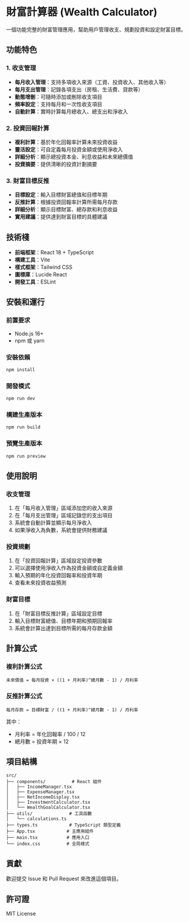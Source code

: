 # 財富計算器 (Wealth Calculator)

一個功能完整的財富管理應用，幫助用戶管理收支、規劃投資和設定財富目標。

## 功能特色

### 1. 收支管理
- **每月收入管理**：支持多項收入來源（工資、投資收入、其他收入等）
- **每月支出管理**：記錄各項支出（房租、生活費、貸款等）
- **動態增刪**：可隨時添加或刪除收支項目
- **頻率設定**：支持每月和一次性收支項目
- **自動計算**：實時計算每月總收入、總支出和淨收入

### 2. 投資回報計算
- **複利計算**：基於年化回報率計算未來投資收益
- **靈活設定**：可自定義每月投資金額或使用淨收入
- **詳細分析**：顯示總投資本金、利息收益和未來總價值
- **投資摘要**：提供清晰的投資計劃摘要

### 3. 財富目標反推
- **目標設定**：輸入目標財富總值和目標年期
- **反推計算**：根據投資回報率計算所需每月存款
- **詳細分析**：顯示目標財富、總存款和利息收益
- **實用建議**：提供達到財富目標的具體建議

## 技術棧

- **前端框架**：React 18 + TypeScript
- **構建工具**：Vite
- **樣式框架**：Tailwind CSS
- **圖標庫**：Lucide React
- **開發工具**：ESLint

## 安裝和運行

### 前置要求
- Node.js 16+ 
- npm 或 yarn

### 安裝依賴
```bash
npm install
```

### 開發模式
```bash
npm run dev
```

### 構建生產版本
```bash
npm run build
```

### 預覽生產版本
```bash
npm run preview
```

## 使用說明

### 收支管理
1. 在「每月收入管理」區域添加您的收入來源
2. 在「每月支出管理」區域記錄您的支出項目
3. 系統會自動計算並顯示每月淨收入
4. 如果淨收入為負數，系統會提供財務建議

### 投資規劃
1. 在「投資回報計算」區域設定投資參數
2. 可以選擇使用淨收入作為投資金額或自定義金額
3. 輸入預期的年化投資回報率和投資年期
4. 查看未來投資收益預測

### 財富目標
1. 在「財富目標反推計算」區域設定目標
2. 輸入目標財富總值、目標年期和預期回報率
3. 系統會計算出達到目標所需的每月存款金額

## 計算公式

### 複利計算公式
```
未來價值 = 每月投資 × ((1 + 月利率)^總月數 - 1) / 月利率
```

### 反推計算公式
```
每月存款 = 目標財富 / ((1 + 月利率)^總月數 - 1) / 月利率
```

其中：
- 月利率 = 年化回報率 / 100 / 12
- 總月數 = 投資年期 × 12

## 項目結構

```
src/
├── components/          # React 組件
│   ├── IncomeManager.tsx
│   ├── ExpenseManager.tsx
│   ├── NetIncomeDisplay.tsx
│   ├── InvestmentCalculator.tsx
│   └── WealthGoalCalculator.tsx
├── utils/              # 工具函數
│   └── calculations.ts
├── types.ts            # TypeScript 類型定義
├── App.tsx            # 主應用組件
├── main.tsx           # 應用入口
└── index.css          # 全局樣式
```

## 貢獻

歡迎提交 Issue 和 Pull Request 來改進這個項目。

## 許可證

MIT License 